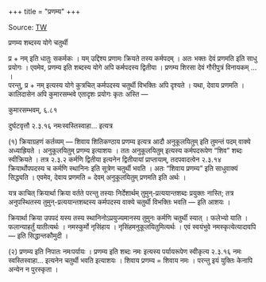 +++
title = "प्रणम्य"
+++

Source: [TW](https://ashtadhyayi.com/courses/bhaashaapaak3/)

प्रणम्य शब्दस्य योगे चतुर्थी


प्र + नम् इति धातुः सकर्मकः । यम् उद्दिश्य प्रणामः क्रियते तस्य कर्मपदम् । अतः भक्तः देवं प्रणमति इति साधु प्रयोगः ।  एवमेव, प्रणम्य इति शब्दस्य योगे अपि कर्मपदस्य द्वितीया । प्रणम्य शिरसा देवं गौरीपुत्रं विनायकम् ... ।  
परन्तु, प्र + नम्  इत्यस्य योगे कुत्रचित् कर्मपदस्य चतुर्थी विभक्तिः अपि दृश्यते । यथा, देवाय प्रणमति । कालिदासेन अपि कुमारसम्भवे एतादृशः प्रयोगः कृतः अस्ति —

कुमारसम्भवम्, ६.८१  

दुर्घटवृत्तौ २.३.१६ नमःस्वस्तिस्वाहा… इत्यत्र


(१) क्रियाग्रहणं कर्तव्यम् —‌  शिवाय शितिकण्ठाय प्रणम्य इत्यत्र आदौ अनुकूलयितुम् इति तुमन्तं पदम् वाक्ये अध्याह्रियते । अनुकूलयितुम् प्रणम्य इत्याशयः । ततः अनुकूलयितुम् इत्यस्य कर्मपदरूपेण “शिव” शब्दः स्वीक्रियते ।  तत्र २.३.२ कर्मणि द्वितीया इत्यनेन द्वितीयायां प्राप्तायाम्, तदपवादत्वेन २.३.१४ क्रियार्थोपपदस्य च कर्मणि स्थानिनः  इति सूत्रेण चतुर्थी भवति । अतः “शिवाय प्रणम्य” इति साधुवाक्यं सिद्ध्यति । एवमेव, देवाय प्रणमति = देवम् अनुकूलयितुम् प्रणमति इति अर्थः ।

यत्र काचित् क्रियार्था क्रिया वर्तते परन्तु तस्याः निर्देशार्थम् तुमुन्-प्रत्ययान्तशब्दः प्रयुक्तः नास्ति; तत्र अनुपस्थितस्य तुमुन्-प्रत्ययान्तशब्दस्य कर्मपदस्य वाक्ये चतुर्थी विभक्तिः भवति — इति आशयः ।

क्रियार्था क्रिया उपपदं यस्य तस्य स्थानिनोऽप्रयुज्यमानस्य तुमुनः कर्मणि चतुर्थी स्यात् । फलेभ्यो याति । फलान्याहर्तुं यातीत्यर्थः । नमस्कुर्मो नृसिंहाय । नृसिंहमनुकूलयितुमित्यर्थः । एवं स्वयंभुवे नमस्कृत्येत्यादावपि — इति सिद्धान्तकौमुदी ।

(२) प्रणम्य इति निपातः नमःपर्यायः । प्रणम्य इति शब्दः नमः इत्यस्य पर्यायरूपेण स्वीकृत्य २.३.१६ नमः स्वस्तिस्वाहा… इत्यनेन चतुर्थी भवति इत्याशयः । शिवाय प्रणम्य = शिवाय नमः ।  परन्तु इयं युक्तिः केनापि अन्येन न पुरस्कृता ।
